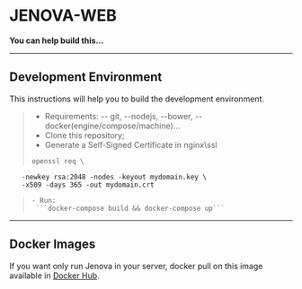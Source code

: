 JENOVA-WEB
======

**You can help build this...**

---------

Development Environment
-------------

This instructions will help you to build the development environment.

> - Requirements: 
> -- git, 
> --nodejs, 
> --bower, 
> --docker(engine/compose/machine)...
> - Clone this repository;
> - Generate a Self-Signed Certificate in nginx\ssl
> ```
> openssl req \
       -newkey rsa:2048 -nodes -keyout mydomain.key \
       -x509 -days 365 -out mydomain.crt
> ```
> - Run:
>  ```docker-compose build && docker-compose up``` 

----------

Docker Images
-------------

If you want only run Jenova in your server,  docker pull on this image available in [Docker Hub](https://hub.docker.com/r/inova/jenova-web/).